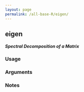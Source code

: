 ```yaml
---
layout: page
permalink: /all-base-R/eigen/
---
```


## __eigen__

#### _Spectral Decomposition of a Matrix_

### Usage

### Arguments

### Notes
